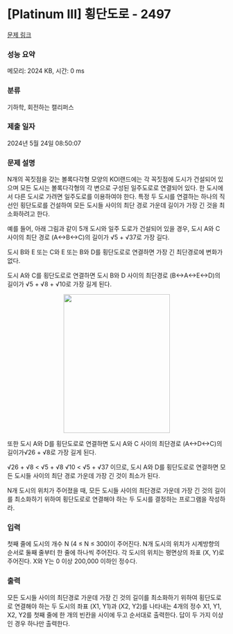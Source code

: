 # [Platinum III] 횡단도로 - 2497 

[문제 링크](https://www.acmicpc.net/problem/2497) 

### 성능 요약

메모리: 2024 KB, 시간: 0 ms

### 분류

기하학, 회전하는 캘리퍼스

### 제출 일자

2024년 5월 24일 08:50:07

### 문제 설명

<p>N개의 꼭짓점을 갖는 볼록다각형 모양의 KOI랜드에는 각 꼭짓점에 도시가 건설되어 있으며 모든 도시는 볼록다각형의 각 변으로 구성된 일주도로로 연결되어 있다. 한 도시에서 다른 도시로 가려면 일주도로를 이용하여야 한다. 특정 두 도시를 연결하는 하나의 직선인 횡단도로를 건설하여 모든 도시들 사이의 최단 경로 가운데 길이가 가장 긴 것을 최소화하려고 한다.</p>

<p>예를 들어, 아래 그림과 같이 5개 도시와 일주 도로가 건설되어 있을 경우, 도시 A와 C 사이의 최단 경로 (A↔B↔C)의 길이가 √5 + √37로 가장 길다. </p>

<p>도시 B와 E 또는 C와 E 또는 B와 D를 횡단도로로 연결하면 가장 긴 최단경로에 변화가 없다.</p>

<p>도시 A와 C를 횡단도로로 연결하면 도시 B와 D 사이의 최단경로 (B↔A↔E↔D)의 길이가 √5 + √8 + √10로 가장 길게 된다.</p>

<p style="text-align: center;"><img alt="" src="https://upload.acmicpc.net/8b7edfc4-9c21-453b-8439-16900079dd48/-/preview/" style="width: 245px; height: 320px;"></p>

<p>또한  도시 A와 D를 횡단도로로 연결하면 도시 A와 C 사이의 최단경로 (A↔D↔C)의 길이가√26 + √8로 가장 길게 된다.</p>

<p>√26 + √8 < √5 + √8 √10 < √5 + √37 이므로, 도시 A와 D를 횡단도로로 연결하면 모든 도시들 사이의 최단 경로 가운데 가장 긴 것이 최소가 된다.</p>

<p>N개 도시의 위치가 주어졌을 때, 모든 도시들 사이의 최단경로 가운데 가장 긴 것의 길이를 최소화하기 위하여 횡단도로로 연결해야 하는 두 도시를 결정하는 프로그램을 작성하라.</p>

### 입력 

 <p>첫째 줄에 도시의 개수 N (4 ≤ N ≤ 300)이 주어진다. N개 도시의 위치가 시계방향의 순서로 둘째 줄부터 한 줄에 하나씩 주어진다. 각 도시의 위치는 평면상의 좌표 (X, Y)로 주어진다. X와 Y는 0 이상 200,000 이하인 정수다.</p>

### 출력 

 <p>모든 도시들 사이의 최단경로 가운데 가장 긴 것의 길이를 최소화하기 위하여 횡단도로로 연결해야 하는 두 도시의 좌표 (X1, Y1)과 (X2, Y2)를 나타내는 4개의 정수 X1, Y1, X2, Y2를 첫째 줄에 한 개의 빈칸을 사이에 두고 순서대로 출력한다. 답이 두 가지 이상인 경우 하나만 출력한다.</p>

